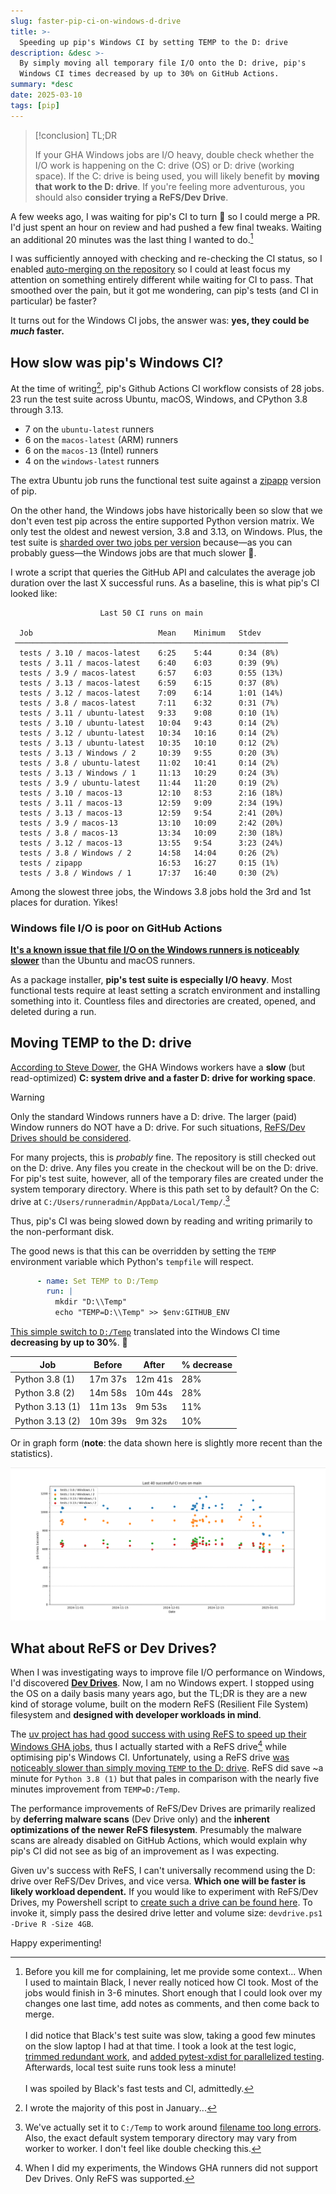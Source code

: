 ```yaml
---
slug: faster-pip-ci-on-windows-d-drive
title: >-
  Speeding up pip's Windows CI by setting TEMP to the D: drive
description: &desc >-
  By simply moving all temporary file I/O onto the D: drive, pip's
  Windows CI times decreased by up to 30% on GitHub Actions.
summary: *desc
date: 2025-03-10
tags: [pip]
---
```


> [!conclusion] TL;DR
>
> If your GHA Windows jobs are I/O heavy, double check whether the I/O work is happening
> on the C: drive (OS) or D: drive (working space). If the C: drive is being used, you
> will likely benefit by **moving that work to the D: drive**. If you're feeling more
> adventurous, you should also **consider trying a ReFS/Dev Drive**.

A few weeks ago, I was waiting for pip's CI to turn 🍏 so I could merge a PR. I'd just
spent an hour on review and had pushed a few final tweaks. Waiting an additional 20
minutes was the last thing I wanted to do.[^spoiled]

I was sufficiently annoyed with checking and re-checking the CI status, so I enabled
[auto-merging on the repository] so I could at least focus my attention on something
entirely different while waiting for CI to pass. That smoothed over the pain, but it got
me wondering, can pip's tests (and CI in particular) be faster?

It turns out for the Windows CI jobs, the answer was: **yes, they could be _much_
faster.**

## How slow was pip's Windows CI?

At the time of writing[^writing], pip's Github Actions CI workflow consists of 28 jobs. 23
run the test suite across Ubuntu, macOS, Windows, and CPython 3.8 through 3.13.

- 7 on the `ubuntu-latest` runners
- 6 on the `macos-latest` (ARM) runners
- 6 on the `macos-13` (Intel) runners
- 4 on the `windows-latest` runners

The extra Ubuntu job runs the functional test suite against a [zipapp] version of pip.

On the other hand, the Windows jobs have historically been so slow that we don't even test
pip across the entire supported Python version matrix. We only test the oldest and newest
version, 3.8 and 3.13, on Windows. Plus, the test suite is
[sharded over two jobs per version] because—as you can probably guess—the Windows jobs are
that much slower 🐌.

I wrote a script that queries the GitHub API and calculates the average job duration over
the last X successful runs. As a baseline, this is what pip's CI looked like:

```text { hl_lines=[15, 17, 25, 27] }
                    Last 50 CI runs on main

  Job                            Mean    Minimum   Stdev
 ─────────────────────────────────────────────────────────────
  tests / 3.10 / macos-latest    6:25    5:44      0:34 (8%)
  tests / 3.11 / macos-latest    6:40    6:03      0:39 (9%)
  tests / 3.9 / macos-latest     6:57    6:03      0:55 (13%)
  tests / 3.13 / macos-latest    6:59    6:15      0:37 (8%)
  tests / 3.12 / macos-latest    7:09    6:14      1:01 (14%)
  tests / 3.8 / macos-latest     7:11    6:32      0:31 (7%)
  tests / 3.11 / ubuntu-latest   9:33    9:08      0:10 (1%)
  tests / 3.10 / ubuntu-latest   10:04   9:43      0:14 (2%)
  tests / 3.12 / ubuntu-latest   10:34   10:16     0:14 (2%)
  tests / 3.13 / ubuntu-latest   10:35   10:10     0:12 (2%)
  tests / 3.13 / Windows / 2     10:39   9:55      0:20 (3%)
  tests / 3.8 / ubuntu-latest    11:02   10:41     0:14 (2%)
  tests / 3.13 / Windows / 1     11:13   10:29     0:24 (3%)
  tests / 3.9 / ubuntu-latest    11:44   11:20     0:19 (2%)
  tests / 3.10 / macos-13        12:10   8:53      2:16 (18%)
  tests / 3.11 / macos-13        12:59   9:09      2:34 (19%)
  tests / 3.13 / macos-13        12:59   9:54      2:41 (20%)
  tests / 3.9 / macos-13         13:10   10:09     2:42 (20%)
  tests / 3.8 / macos-13         13:34   10:09     2:30 (18%)
  tests / 3.12 / macos-13        13:55   9:54      3:23 (24%)
  tests / 3.8 / Windows / 2      14:58   14:04     0:26 (2%)
  tests / zipapp                 16:53   16:27     0:15 (1%)
  tests / 3.8 / Windows / 1      17:37   16:40     0:30 (2%)
```

Among the slowest three jobs, the Windows 3.8 jobs hold the 3rd and 1st places for
duration. Yikes!

### Windows file I/O is poor on GitHub Actions

[**It's a known issue that file I/O on the Windows runners is noticeably slower**][slow-windows-io]
than the Ubuntu and macOS runners.

As a package installer, **pip's test suite is especially I/O heavy**. Most functional
tests require at least setting a scratch environment and installing something into it.
Countless files and directories are created, opened, and deleted during a run.

## Moving TEMP to the D: drive

[According to Steve Dower], the GHA Windows workers have a **slow** (but read-optimized)
**C: system drive and a faster D: drive for working space**.

> [!warning]
> Only the standard Windows runners have a D: drive. The larger (paid) Window
> runners do NOT have a D: drive. For such situations,
> [ReFS/Dev Drives should be considered](#what-about-refs-or-dev-drives).

For many projects, this is _probably_ fine. The repository is still checked out on the D:
drive. Any files you create in the checkout will be on the D: drive. For pip's test suite,
however, all of the temporary files are created under the system temporary directory.
Where is this path set to by default? On the C: drive at
`C:/Users/runneradmin/AppData/Local/Temp/`.[^we-set-it-explicitly]

Thus, pip's CI was being slowed down by reading and writing primarily to the
non-performant disk.

The good news is that this can be overridden by setting the `TEMP` environment variable
which Python's `tempfile` will respect.

```yaml
      - name: Set TEMP to D:/Temp
        run: |
          mkdir "D:\\Temp"
          echo "TEMP=D:\\Temp" >> $env:GITHUB_ENV
```

[This simple switch to `D:/Temp`][the-pr] translated into the Windows CI time **decreasing
by up to 30%**. 🎉

| Job             | Before  | After   | % decrease |
| --------------- | ------- | ------- | ---------- |
| Python 3.8 (1)  | 17m 37s | 12m 41s | 28%        |
| Python 3.8 (2)  | 14m 58s | 10m 44s | 28%        |
| Python 3.13 (1) | 11m 13s | 9m 53s  | 11%        |
| Python 3.13 (2) | 10m 39s | 9m 32s  | 10%        |

Or in graph form (**note**: the data shown here is slightly more recent than the
statistics).

![image](windows-ci-times.png)

## What about ReFS or Dev Drives?

When I was investigating ways to improve file I/O performance on Windows, I'd discovered
**[Dev Drives]**. Now, I am no Windows expert. I stopped using the OS on a daily basis
many years ago, but the TL;DR is they are a new kind of storage volume, built on the
modern ReFS (Resilient File System) filesystem and **designed with developer workloads in
mind**.

The
[uv project has had good success with using ReFS to speed up their Windows GHA jobs][uv],
thus I actually started with a ReFS drive[^unsupported] while optimising pip's Windows CI.
Unfortunately, using a ReFS drive
[was noticeably slower than simply moving `TEMP` to the D: drive][the-pr]. ReFS did save ~a
minute for `Python 3.8 (1)` but that pales in comparison with the nearly five minutes
improvement from `TEMP=D:/Temp`.

The performance improvements of ReFS/Dev Drives are primarily realized by **deferring
malware scans** (Dev Drive only) and the **inherent optimizations of the newer ReFS
filesystem**. Presumably the malware scans are already disabled on GitHub Actions, which
would explain why pip's CI did not see as big of an improvement as I was expecting.

Given uv's success with ReFS, I can't universally recommend using the D: drive over
ReFS/Dev Drives, and vice versa. **Which one will be faster is likely workload
dependent.** If you would like to experiment with ReFS/Dev Drives, my Powershell script to
[create such a drive can be found here][ps-script]. To invoke it, simply pass the desired
drive letter and volume size: `devdrive.ps1 -Drive R -Size 4GB`.

Happy experimenting!

[^spoiled]: Before you kill me for complaining, let me provide some context... When I used to
    maintain Black, I never really noticed how CI took. Most of the jobs would finish in
    3-6 minutes. Short enough that I could look over my changes one last time, add notes
    as comments, and then come back to merge. \
    \
    I did notice that Black's test suite was
    slow, taking a good few minutes on the slow laptop I had at that time. I took a look
    at the test logic, [trimmed redundant work], and
    [added pytest-xdist for parallelized testing]. Afterwards, local test suite runs took
    less a minute!\
    \
    I was spoiled by Black's fast tests and CI, admittedly.

[^writing]: I wrote the majority of this post in January...

[^we-set-it-explicitly]: We've actually set it to `C:/Temp` to work around [filename too long errors]. Also,
    the exact default system temporary directory may vary from worker to worker. I don't
    feel like double checking this.

[^unsupported]: When I did my experiments, the Windows GHA runners did not support Dev Drives. Only
    ReFS was supported.

[according to steve dower]: https://github.com/pypa/pip/pull/13123#issuecomment-2561079373
[added pytest-xdist for parallelized testing]: https://github.com/psf/black/pull/2196
[auto-merging on the repository]: https://docs.github.com/en/pull-requests/collaborating-with-pull-requests/incorporating-changes-from-a-pull-request/automatically-merging-a-pull-request
[dev drives]: https://blogs.windows.com/windowsdeveloper/2023/06/01/dev-drive-performance-security-and-control-for-developers/
[filename too long errors]: https://github.com/pypa/pip/actions/runs/12450425946/job/34757228568/#step:8:2982
[ps-script]: https://github.com/pypa/pip/blob/483859b240109f9c149d7dbf32f4c7f858821e55/tools/ci/devdrive.ps1
[sharded over two jobs per version]: https://github.com/pypa/pip/blob/ffbf6f0ce61170d6437ad5ff3a90086200ba9e2a/.github/workflows/ci.yml#L183-L185
[slow-windows-io]: https://github.com/actions/runner-images/issues/8755
[the-pr]: https://github.com/pypa/pip/pull/13129
[trimmed redundant work]: https://github.com/psf/black/pull/2205
[uv]: https://github.com/astral-sh/uv/pull/3522
[zipapp]: https://pip.pypa.io/en/stable/installation/#standalone-zip-application
